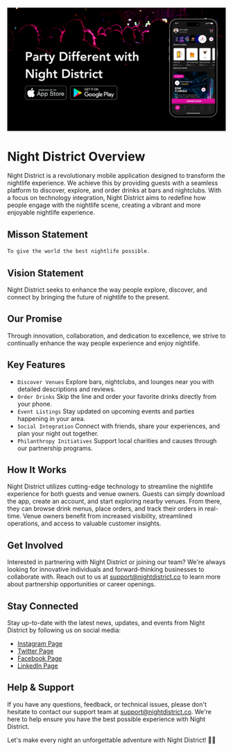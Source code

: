 ![Night District Cover Photo](https://github.com/Night-District/.github/blob/eda74b9c1f76862da08c99dd319b02079e9a16ea/assets/Night-District-Cover-Photo.png)

# Night District Overview

Night District is a revolutionary mobile application designed to transform the nightlife experience. We achieve this by providing guests with a seamless platform to discover, explore, and order drinks at bars and nightclubs. With a focus on technology integration, Night District aims to redefine how people engage with the nightlife scene, creating a vibrant and more enjoyable nightlife experience.

## Misson Statement 

```dart
To give the world the best nightlife possible.
```

## Vision Statement

Night District seeks to enhance the way people explore, discover, and connect by bringing the future of nightlife to the present.

## Our Promise

Through innovation, collaboration, and dedication to excellence, we strive to continually enhance the way people experience and enjoy nightlife.

## Key Features

- `Discover Venues` Explore bars, nightclubs, and lounges near you with detailed descriptions and reviews.
- `Order Drinks` Skip the line and order your favorite drinks directly from your phone.
- `Event Listings` Stay updated on upcoming events and parties happening in your area.
- `Social Integration` Connect with friends, share your experiences, and plan your night out together.
- `Philanthropy Initiatives` Support local charities and causes through our partnership programs.

## How It Works

Night District utilizes cutting-edge technology to streamline the nightlife experience for both guests and venue owners. Guests can simply download the app, create an account, and start exploring nearby venues. From there, they can browse drink menus, place orders, and track their orders in real-time. Venue owners benefit from increased visibility, streamlined operations, and access to valuable customer insights.

## Get Involved
Interested in partnering with Night District or joining our team? We're always looking for innovative individuals and forward-thinking businesses to collaborate with. Reach out to us at support@nightdistrict.co to learn more about partnership opportunities or career openings.

## Stay Connected
Stay up-to-date with the latest news, updates, and events from Night District by following us on social media:

- [Instagram Page](https://www.instagram.com/nightdistrict_/)
- [Twitter Page](https://twitter.com/night_district_)
- [Facebook Page](https://www.facebook.com/NightDistrictLLC)
- [LinkedIn Page](https://www.linkedin.com/company/101816126/admin/feed/posts/)

## Help & Support
If you have any questions, feedback, or technical issues, please don't hesitate to contact our support team at support@nightdistrict.co. We're here to help ensure you have the best possible experience with Night District.

Let's make every night an unforgettable adventure with Night District! 🌃📱
